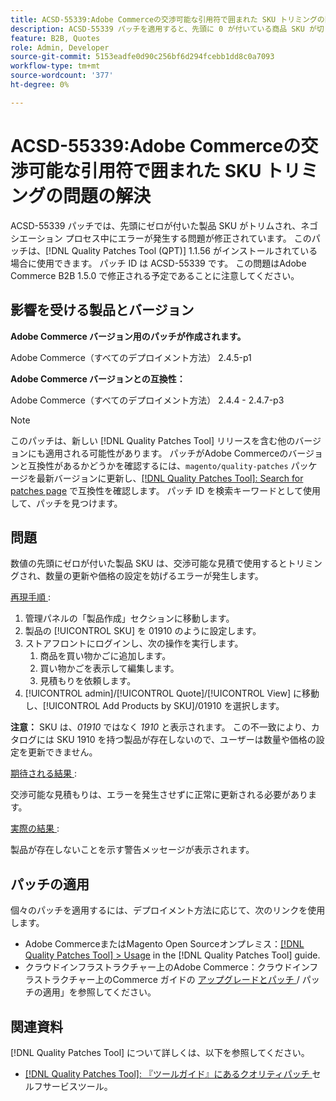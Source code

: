 ```yaml
---
title: ACSD-55339:Adobe Commerceの交渉可能な引用符で囲まれた SKU トリミングの問題の解決
description: ACSD-55339 パッチを適用すると、先頭に 0 が付いている商品 SKU が切り取られ、ネゴシエーション エラーが発生するAdobe Commerceの問題が修正されます。
feature: B2B, Quotes
role: Admin, Developer
source-git-commit: 5153eadfe0d90c256bf6d294fcebb1dd8c0a7093
workflow-type: tm+mt
source-wordcount: '377'
ht-degree: 0%

---
```


# ACSD-55339:Adobe Commerceの交渉可能な引用符で囲まれた SKU トリミングの問題の解決

ACSD-55339 パッチでは、先頭にゼロが付いた製品 SKU がトリムされ、ネゴシエーション プロセス中にエラーが発生する問題が修正されています。 このパッチは、[!DNL Quality Patches Tool (QPT)] 1.1.56 がインストールされている場合に使用できます。 パッチ ID は ACSD-55339 です。 この問題はAdobe Commerce B2B 1.5.0 で修正される予定であることに注意してください。

## 影響を受ける製品とバージョン

**Adobe Commerce バージョン用のパッチが作成されます。**

Adobe Commerce（すべてのデプロイメント方法） 2.4.5-p1

**Adobe Commerce バージョンとの互換性：**

Adobe Commerce（すべてのデプロイメント方法） 2.4.4 - 2.4.7-p3

>[!NOTE]
>
>このパッチは、新しい [!DNL Quality Patches Tool] リリースを含む他のバージョンにも適用される可能性があります。 パッチがAdobe Commerceのバージョンと互換性があるかどうかを確認するには、`magento/quality-patches` パッケージを最新バージョンに更新し、[[!DNL Quality Patches Tool]: Search for patches page](https://experienceleague.adobe.com/tools/commerce-quality-patches/index.html?lang=ja) で互換性を確認します。 パッチ ID を検索キーワードとして使用して、パッチを見つけます。

## 問題

数値の先頭にゼロが付いた製品 SKU は、交渉可能な見積で使用するとトリミングされ、数量の更新や価格の設定を妨げるエラーが発生します。

<u> 再現手順 </u>:

1. 管理パネルの「製品作成」セクションに移動します。
1. 製品の [!UICONTROL SKU] を 01910 のように設定します。
1. ストアフロントにログインし、次の操作を実行します。
   1. 商品を買い物かごに追加します。
   1. 買い物かごを表示して編集します。
   1. 見積もりを依頼します。
1. [!UICONTROL admin]/[!UICONTROL Quote]/[!UICONTROL View] に移動し、[!UICONTROL Add Products by SKU]/01910 を選択します。

**注意：** SKU は、*01910* ではなく *1910* と表示されます。 この不一致により、カタログには SKU 1910 を持つ製品が存在しないので、ユーザーは数量や価格の設定を更新できません。

<u> 期待される結果 </u>:

交渉可能な見積もりは、エラーを発生させずに正常に更新される必要があります。

<u> 実際の結果 </u>:

製品が存在しないことを示す警告メッセージが表示されます。

## パッチの適用

個々のパッチを適用するには、デプロイメント方法に応じて、次のリンクを使用します。

* Adobe CommerceまたはMagento Open Sourceオンプレミス：[[!DNL Quality Patches Tool] > Usage](/help/tools/quality-patches-tool/usage.md) in the [!DNL Quality Patches Tool] guide.
* クラウドインフラストラクチャー上のAdobe Commerce：クラウドインフラストラクチャー上のCommerce ガイドの [ アップグレードとパッチ ](https://experienceleague.adobe.com/docs/commerce-cloud-service/user-guide/develop/upgrade/apply-patches.html?lang=ja)/ パッチの適用」を参照してください。


## 関連資料

[!DNL Quality Patches Tool] について詳しくは、以下を参照してください。

* [[!DNL Quality Patches Tool]: 『ツールガイド』にあるクオリティパッチ ](/help/tools/quality-patches-tool/quality-patches-tool-to-self-serve-quality-patches.md) セルフサービスツール。

